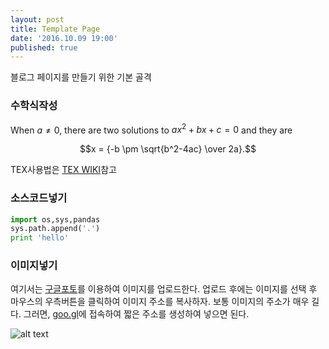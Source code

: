 ```yaml
---
layout: post
title: Template Page
date: '2016.10.09 19:00'
published: true
---
```

블로그 페이지를 만들기 위한 기본 골격

### 수학식작성 
When $a \ne 0$, there are two solutions to $ax^2 + bx + c = 0$ and they are 

$$x = {-b \pm \sqrt{b^2-4ac} \over 2a}.$$

TEX사용법은 [TEX WIKI](https://en.wikibooks.org/wiki/LaTeX/Mathematics)참고

### 소스코드넣기
 
```python 
import os,sys,pandas 
sys.path.append('.') 
print 'hello'
```

### 이미지넣기
여기서는 [구글포토](https://photos.google.com/u/1/)를 이용하여 이미지를 업로드한다. 업로드 후에는 이미지를 선택 후 마우스의 우측버튼을 클릭하여 이미지 주소를 복사하자. 보통 이미지의 주소가 매우 길다. 그러면, [goo.gl](https://goo.gl/)에 접속하여 짧은 주소를 생성하여 넣으면 된다.

![alt text](https://goo.gl/J6vin1 "this is image")
